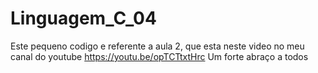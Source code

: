 # Linguagem_C_04
Este pequeno codigo e referente a aula 2, que esta neste video no meu canal do youtube https://youtu.be/opTCTtxtHrc Um forte abraço a todos
